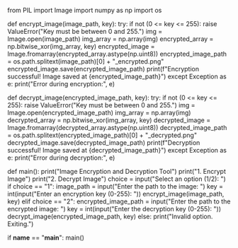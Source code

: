 from PIL import Image
import numpy as np
import os


def encrypt_image(image_path, key):
    try:
        if not (0 <= key <= 255):
            raise ValueError("Key must be between 0 and 255.")
        img = Image.open(image_path)
        img_array = np.array(img)
        encrypted_array = np.bitwise_xor(img_array, key)
        encrypted_image = Image.fromarray(encrypted_array.astype(np.uint8))
        encrypted_image_path = os.path.splitext(image_path)[0] + "_encrypted.png"
        encrypted_image.save(encrypted_image_path)
        print(f"Encryption successful! Image saved at {encrypted_image_path}")
    except Exception as e:
        print("Error during encryption:", e)


def decrypt_image(encrypted_image_path, key):
    try:
        if not (0 <= key <= 255):
            raise ValueError("Key must be between 0 and 255.")
        img = Image.open(encrypted_image_path)
        img_array = np.array(img)
        decrypted_array = np.bitwise_xor(img_array, key)
        decrypted_image = Image.fromarray(decrypted_array.astype(np.uint8))
        decrypted_image_path = os.path.splitext(encrypted_image_path)[0] + "_decrypted.png"
        decrypted_image.save(decrypted_image_path)
        print(f"Decryption successful! Image saved at {decrypted_image_path}")
    except Exception as e:
        print("Error during decryption:", e)


def main():
    print("Image Encryption and Decryption Tool")
    print("1. Encrypt Image")
    print("2. Decrypt Image")
    choice = input("Select an option (1/2): ")
    if choice == "1":
        image_path = input("Enter the path to the image: ")
        key = int(input("Enter an encryption key (0-255): "))
        encrypt_image(image_path, key)
    elif choice == "2":
        encrypted_image_path = input("Enter the path to the encrypted image: ")
        key = int(input("Enter the decryption key (0-255): "))
        decrypt_image(encrypted_image_path, key)
    else:
        print("Invalid option. Exiting.")


if __name__ == "__main__":
    main()
